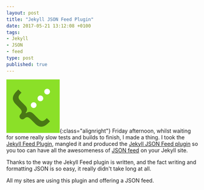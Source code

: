 ```yaml
---
layout: post
title: "Jekyll JSON Feed Plugin"
date: 2017-05-21 13:12:08 +0100
tags:
- Jekyll
- JSON
- feed
type: post
published: true
---
```


![JSON feed icon](/img/json-feed.png){:class="alignright"} Friday afternoon, whilst waiting for some really slow tests and builds to finish, I made a thing. I took the [Jekyll Feed Plugin](https://github.com/jekyll/jekyll-feed), mangled it and produced the [Jekyll JSON Feed plugin](https://github.com/lildude/jekyll-json-feed) so you too can have all the awesomeness of [JSON feed](https://jsonfeed.org/) on your Jekyll site.

Thanks to the way the Jekyll Feed plugin is written, and the fact writing and formatting JSON is so easy, it really didn't take long at all.

All my sites are using this plugin and offering a JSON feed.

